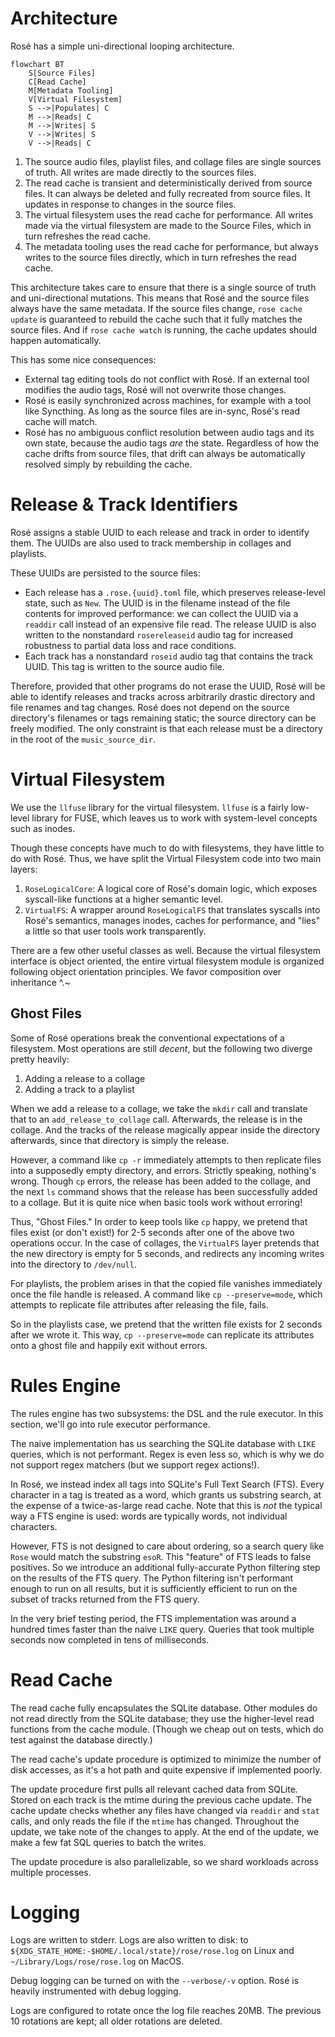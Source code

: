 # Architecture

Rosé has a simple uni-directional looping architecture.

```mermaid
flowchart BT
    S[Source Files]
    C[Read Cache]
    M[Metadata Tooling]
    V[Virtual Filesystem]
    S -->|Populates| C
    M -->|Reads| C
    M -->|Writes| S
    V -->|Writes| S
    V -->|Reads| C
```

1. The source audio files, playlist files, and collage files are single sources
   of truth. All writes are made directly to the sources files.
2. The read cache is transient and deterministically derived from source
   files. It can always be deleted and fully recreated from source files. It
   updates in response to changes in the source files.
3. The virtual filesystem uses the read cache for performance. All writes made
   via the virtual filesystem are made to the Source Files, which in turn
   refreshes the read cache.
4. The metadata tooling uses the read cache for performance, but always writes
   to the source files directly, which in turn refreshes the read cache.

This architecture takes care to ensure that there is a single source of truth
and uni-directional mutations. This means that Rosé and the source files always
have the same metadata. If the source files change, `rose cache update` is
guaranteed to rebuild the cache such that it fully matches the source files.
And if `rose cache watch` is running, the cache updates should happen
automatically.

This has some nice consequences:

- External tag editing tools do not conflict with Rosé. If an external tool
  modifies the audio tags, Rosé will not overwrite those changes.
- Rosé is easily synchronized across machines, for example with a tool like
  Syncthing. As long as the source files are in-sync, Rosé's read cache will
  match.
- Rosé has no ambiguous conflict resolution between audio tags and its own
  state, because the audio tags _are_ the state. Regardless of how the cache
  drifts from source files, that drift can always be automatically resolved
  simply by rebuilding the cache.

# Release & Track Identifiers

Rosé assigns a stable UUID to each release and track in order to identify them.
The UUIDs are also used to track membership in collages and playlists.

These UUIDs are persisted to the source files:

- Each release has a `.rose.{uuid}.toml` file, which preserves release-level
  state, such as `New`. The UUID is in the filename instead of the file
  contents for improved performance: we can collect the UUID via a `readdir`
  call instead of an expensive file read. The release UUID is also written to
  the nonstandard `rosereleaseid` audio tag for increased robustness to partial
  data loss and race conditions.
- Each track has a nonstandard `roseid` audio tag that contains the track UUID.
  This tag is written to the source audio file.

Therefore, provided that other programs do not erase the UUID, Rosé will be
able to identify releases and tracks across arbitrarily drastic directory and
file renames and tag changes. Rosé does not depend on the source directory's
filenames or tags remaining static; the source directory can be freely
modified. The only constraint is that each release must be a directory in the
root of the `music_source_dir`.

# Virtual Filesystem

We use the `llfuse` library for the virtual filesystem. `llfuse` is a fairly
low-level library for FUSE, which leaves us to work with system-level concepts
such as inodes.

Though these concepts have much to do with filesystems, they have little to do
with Rosé. Thus, we have split the Virtual Filesystem code into two main layers:

1. `RoseLogicalCore`: A logical core of Rosé's domain logic, which exposes
   syscall-like functions at a higher semantic level.
2. `VirtualFS`: A wrapper around `RoseLogicalFS` that translates syscalls into
   Rosé's semantics, manages inodes, caches for performance, and "lies" a
   little so that user tools work transparently.

There are a few other useful classes as well. Because the virtual filesystem
interface is object oriented, the entire virtual filesystem module is organized
following object orientation principles. We favor composition over inheritance
^.~

## Ghost Files

Some of Rosé operations break the conventional expectations of a filesystem.
Most operations are still _decent_, but the following two diverge pretty
heavily:

1. Adding a release to a collage
2. Adding a track to a playlist

When we add a release to a collage, we take the `mkdir` call and translate that
to an `add_release_to_collage` call. Afterwards, the release is in the collage.
And the tracks of the release magically appear inside the directory afterwards,
since that directory is simply the release.

However, a command like `cp -r` immediately attempts to then replicate files
into a supposedly empty directory, and errors. Strictly speaking, nothing's
wrong. Though `cp` errors, the release has been added to the collage, and the
next `ls` command shows that the release has been successfully added to a
collage. But it is quite nice when basic tools work without erroring!

Thus, "Ghost Files." In order to keep tools like `cp` happy, we pretend that
files exist (or don't exist!) for 2-5 seconds after one of the above two
operations occur. In the case of collages, the `VirtualFS` layer pretends that
the new directory is empty for 5 seconds, and redirects any incoming writes
into the directory to `/dev/null`.

For playlists, the problem arises in that the copied file vanishes immediately
once the file handle is released. A command like `cp --preserve=mode`, which
attempts to replicate file attributes after releasing the file, fails.

So in the playlists case, we pretend that the written file exists for 2 seconds
after we wrote it. This way, `cp --preserve=mode` can replicate its attributes
onto a ghost file and happily exit without errors.

# Rules Engine

The rules engine has two subsystems: the DSL and the rule executor. In this
section, we'll go into rule executor performance.

The naive implementation has us searching the SQLite database with `LIKE`
queries, which is not performant. Regex is even less so, which is why we do not
support regex matchers (but we support regex actions!).

In Rosé, we instead index all tags into SQLite's Full Text Search (FTS). Every
character in a tag is treated as a word, which grants us substring search, at
the expense of a twice-as-large read cache. Note that this is _not_ the typical
way a FTS engine is used: words are typically words, not individual characters.

However, FTS is not designed to care about ordering, so a search query like
`Rose` would match the substring `esoR`. This "feature" of FTS leads to false
positives. So we introduce an additional fully-accurate Python filtering step
on the results of the FTS query. The Python filtering isn't performant enough
to run on all results, but it is sufficiently efficient to run on the subset of
tracks returned from the FTS query.

In the very brief testing period, the FTS implementation was around a hundred
times faster than the naive `LIKE` query. Queries that took multiple seconds
now completed in tens of milliseconds.

# Read Cache

The read cache fully encapsulates the SQLite database. Other modules do not
read directly from the SQLite database; they use the higher-level read
functions from the cache module. (Though we cheap out on tests, which do test
against the database directly.)

The read cache's update procedure is optimized to minimize the number of disk
accesses, as it's a hot path and quite expensive if implemented poorly.

The update procedure first pulls all relevant cached data from SQLite. Stored
on each track is the mtime during the previous cache update. The cache update
checks whether any files have changed via `readdir` and `stat` calls, and only
reads the file if the `mtime` has changed. Throughout the update, we take note
of the changes to apply. At the end of the update, we make a few fat SQL
queries to batch the writes.

The update procedure is also parallelizable, so we shard workloads across
multiple processes.

# Logging

Logs are written to stderr. Logs are also written to disk: to
`${XDG_STATE_HOME:-$HOME/.local/state}/rose/rose.log` on Linux and
`~/Library/Logs/rose/rose.log` on MacOS.

Debug logging can be turned on with the `--verbose/-v` option. Rosé is heavily
instrumented with debug logging.

Logs are configured to rotate once the log file reaches 20MB. The previous 10
rotations are kept; all older rotations are deleted.
